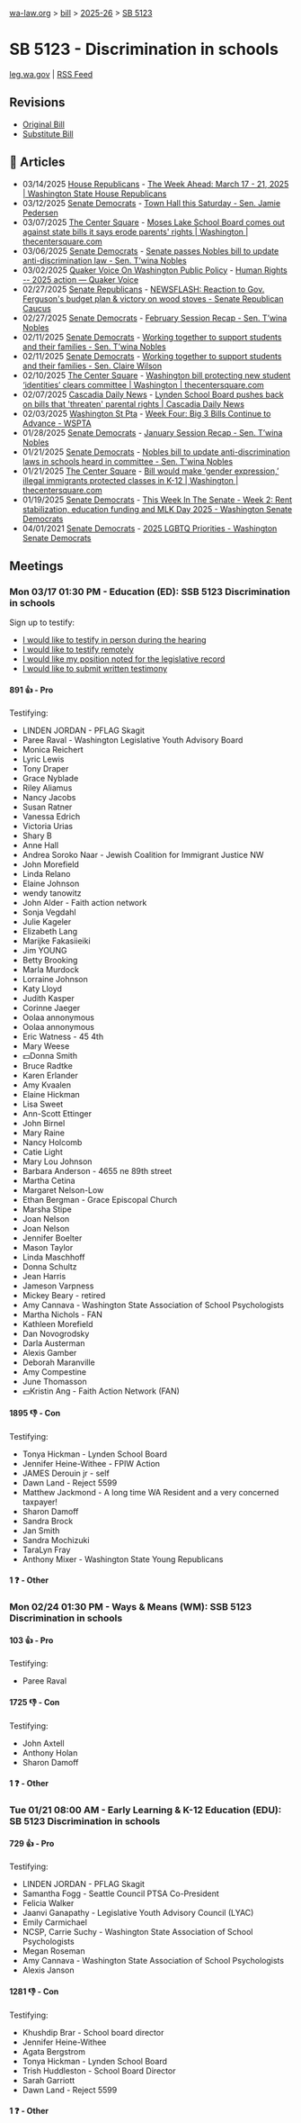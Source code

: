 [wa-law.org](/) > [bill](/bill/) > [2025-26](/bill/2025-26/) > [SB 5123](/bill/2025-26/sb/5123/)

# SB 5123 - Discrimination in schools
[leg.wa.gov](https://app.leg.wa.gov/billsummary?BillNumber=5123&Year=2025&Initiative=false) | [RSS Feed](./rss.xml)

## Revisions
* [Original Bill](1/)
* [Substitute Bill](S/)

## 📰 Articles
* 03/14/2025 [House Republicans](/org/house_republicans/) - [The Week Ahead: March 17 - 21, 2025 | Washington State House Republicans](https://houserepublicans.wa.gov/week/the-week-ahead-march-17-21-2025/#:~:text=SB%205123)
* 03/12/2025 [Senate Democrats](/org/senate_democrats/) - [Town Hall this Saturday - Sen. Jamie Pedersen](https://senatedemocrats.wa.gov/pedersen/2025/03/12/town-hall-this-saturday/#:~:text=SB%205123)
* 03/07/2025 [The Center Square](/org/the_center_square/) - [Moses Lake School Board comes out against state bills it says erode parents' rights | Washington | thecentersquare.com](https://www.thecentersquare.com/washington/article_a33e7fea-fb76-11ef-8bed-cf5cea5646c8.html#:~:text=Senate%20Bill%205123)
* 03/06/2025 [Senate Democrats](/org/senate_democrats/) - [Senate passes Nobles bill to update anti-discrimination law - Sen. T’wina Nobles](https://senatedemocrats.wa.gov/nobles/2025/03/06/senate-passes-nobles-bill-to-update-anti-discrimination-law/#:~:text=Senate%20Bill%205123)
* 03/02/2025 [Quaker Voice On Washington Public Policy](/org/quaker_voice_on_washington_public_policy/) - [Human Rights -- 2025 action — Quaker Voice](https://www.quakervoicewa.org/human-rights-2025-action/#:~:text=SB%205123)
* 02/27/2025 [Senate Republicans](/org/senate_republicans/) - [NEWSFLASH: Reaction to Gov. Ferguson's budget plan & victory on wood stoves - Senate Republican Caucus](https://src.wastateleg.org/blog/newsflash-looking-ahead-week-eight-april-3-7/#:~:text=SB%205123:)
* 02/27/2025 [Senate Democrats](/org/senate_democrats/) - [February Session Recap - Sen. T’wina Nobles](https://senatedemocrats.wa.gov/nobles/2025/02/26/february-session-recap-2/#:~:text=SB%205123)
* 02/11/2025 [Senate Democrats](/org/senate_democrats/) - [Working together to support students and their families - Sen. T’wina Nobles](https://senatedemocrats.wa.gov/nobles/2025/02/11/working-together-to-support-students-and-their-families/#:~:text=Senate%20Bill%205123)
* 02/11/2025 [Senate Democrats](/org/senate_democrats/) - [Working together to support students and their families - Sen. Claire Wilson](https://senatedemocrats.wa.gov/wilson/2025/02/11/working-together-to-support-students-and-their-families/#:~:text=Senate%20Bill%205123)
* 02/10/2025 [The Center Square](/org/the_center_square/) - [Washington bill protecting new student ‘identities’ clears committee | Washington | thecentersquare.com](https://www.thecentersquare.com/washington/article_5960f332-e7fb-11ef-b464-9f7f580484f0.html#:~:text=Senate%20Bill%205123)
* 02/07/2025 [Cascadia Daily News](/org/cascadia_daily_news/) - [Lynden School Board pushes back on bills that 'threaten' parental rights | Cascadia Daily News](https://www.cascadiadaily.com/2025/feb/07/lynden-school-board-pushes-back-on-bills-that-threaten-parental-rights/#:~:text=SB%205123)
* 02/03/2025 [Washington St Pta](/org/washington_st_pta/) - [Week Four: Big 3 Bills Continue to Advance - WSPTA](https://www.wastatepta.org/week-four-big-3-bills-continue-to-advance/#:~:text=SB%205123)
* 01/28/2025 [Senate Democrats](/org/senate_democrats/) - [January Session Recap - Sen. T’wina Nobles](https://senatedemocrats.wa.gov/nobles/2025/01/28/january-session-recap-2/#:~:text=SB%205123)
* 01/21/2025 [Senate Democrats](/org/senate_democrats/) - [Nobles bill to update anti-discrimination laws in schools heard in committee - Sen. T’wina Nobles](https://senatedemocrats.wa.gov/nobles/2025/01/21/nobles-bill-to-update-anti-discrimination-laws-in-schools-heard-in-committee/#:~:text=Senate%20Bill%205123)
* 01/21/2025 [The Center Square](/org/the_center_square/) - [Bill would make ‘gender expression,’ illegal immigrants protected classes in K-12 | Washington | thecentersquare.com](https://www.thecentersquare.com/washington/article_be91ca66-d841-11ef-8745-f70e71c38afa.html#:~:text=Senate%20Bill%205123)
* 01/19/2025 [Senate Democrats](/org/senate_democrats/) - [This Week In The Senate - Week 2: Rent stabilization, education funding and MLK Day 2025 - Washington Senate Democrats](https://senatedemocrats.wa.gov/blog/2025/01/19/this-week-in-the-senate-week-2-rent-stabilization-education-funding-and-mlk-day-2025/#:~:text=Senate%20Bill%205123)
* 04/01/2021 [Senate Democrats](/org/senate_democrats/) - [2025 LGBTQ Priorities - Washington Senate Democrats](https://senatedemocrats.wa.gov/lgbtq2025priorities/#:~:text=Senate%20Bill%205123)

## Meetings
### Mon 03/17 01:30 PM - Education (ED): SSB 5123 Discrimination in schools
Sign up to testify:
* [I would like to testify in person during the hearing](https://app.leg.wa.gov/csi/Testifier/Add?chamber=House&mId=33012&aId=165477&caId=26479&tId=1)
* [I would like to testify remotely](https://app.leg.wa.gov/csi/Testifier/Add?chamber=House&mId=33012&aId=165477&caId=26479&tId=2)
* [I would like my position noted for the legislative record](https://app.leg.wa.gov/csi/Testifier/Add?chamber=House&mId=33012&aId=165477&caId=26479&tId=3)
* [I would like to submit written testimony](https://app.leg.wa.gov/csi/Testifier/Add?chamber=House&mId=33012&aId=165477&caId=26479&tId=4)

#### 891 👍 - Pro
Testifying:
* LINDEN JORDAN - PFLAG Skagit
* Paree Raval - Washington Legislative Youth Advisory Board
* Monica Reichert
* Lyric Lewis
* Tony Draper
* Grace Nyblade
* Riley Aliamus
* Nancy Jacobs
* Susan Ratner
* Vanessa Edrich
* Victoria Urias
* Shary B
* Anne Hall
* Andrea Soroko Naar - Jewish Coalition for Immigrant Justice NW
* John Morefield
* Linda Relano
* Elaine Johnson
* wendy tanowitz
* John Alder - Faith action network
* Sonja Vegdahl
* Julie Kageler
* Elizabeth Lang
* Marijke Fakasiieiki
* Jim YOUNG
* Betty Brooking
* Marla Murdock
* Lorraine Johnson
* Katy Lloyd
* Judith Kasper
* Corinne Jaeger
* Oolaa annonymous
* Oolaa annonymous
* Eric Watness - 45 4th
* Mary Weese
* 💵Donna Smith
* Bruce Radtke
* Karen Erlander
* Amy Kvaalen
* Elaine Hickman
* Lisa Sweet
* Ann-Scott Ettinger
* John Birnel
* Mary Raine
* Nancy Holcomb
* Catie Light
* Mary Lou Johnson
* Barbara Anderson - 4655 ne 89th street
* Martha Cetina
* Margaret Nelson-Low
* Ethan Bergman - Grace Episcopal Church
* Marsha Stipe
* Joan Nelson
* Joan Nelson
* Jennifer Boelter
* Mason Taylor
* Linda Maschhoff
* Donna Schultz
* Jean Harris
* Jameson Varpness
* Mickey Beary - retired
* Amy Cannava - Washington State Association of School Psychologists
* Martha Nichols - FAN
* Kathleen Morefield
* Dan Novogrodsky
* Darla Austerman
* Alexis Gamber
* Deborah Maranville
* Amy Compestine
* June Thomasson
* 💵Kristin Ang - Faith Action Network (FAN)

#### 1895 👎 - Con
Testifying:
* Tonya Hickman - Lynden School Board
* Jennifer Heine-Withee - FPIW Action
* JAMES Derouin jr - self
* Dawn Land - Reject 5599
* Matthew Jackmond - A long time WA Resident and a very concerned taxpayer!
* Sharon Damoff
* Sandra Brock
* Jan Smith
* Sandra Mochizuki
* TaraLyn Fray
* Anthony Mixer - Washington State Young Republicans

#### 1 ❓ - Other

### Mon 02/24 01:30 PM - Ways & Means (WM): SSB 5123 Discrimination in schools
#### 103 👍 - Pro
Testifying:
* Paree Raval

#### 1725 👎 - Con
Testifying:
* John Axtell
* Anthony Holan
* Sharon Damoff

#### 1 ❓ - Other

### Tue 01/21 08:00 AM - Early Learning & K-12 Education (EDU): SB 5123 Discrimination in schools
#### 729 👍 - Pro
Testifying:
* LINDEN JORDAN - PFLAG Skagit
* Samantha Fogg - Seattle Council PTSA Co-President
* Felicia Walker
* Jaanvi Ganapathy - Legislative Youth Advisory Council (LYAC)
* Emily Carmichael
* NCSP, Carrie Suchy - Washington State Association of School Psychologists
* Megan Roseman
* Amy Cannava - Washington State Association of School Psychologists
* Alexis Janson

#### 1281 👎 - Con
Testifying:
* Khushdip Brar - School board director
* Jennifer Heine-Withee
* Agata Bergstrom
* Tonya Hickman - Lynden School Board
* Trish Huddleston - School Board Director
* Sarah Garriott
* Dawn Land - Reject 5599

#### 1 ❓ - Other
